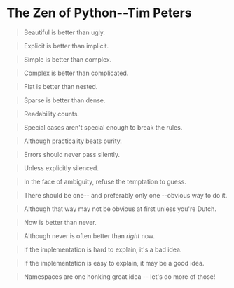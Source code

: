 # The Zen of Python--Tim Peters

> Beautiful is better than ugly.

> Explicit is better than implicit.

> Simple is better than complex.

> Complex is better than complicated.

> Flat is better than nested.

> Sparse is better than dense.

> Readability counts.

> Special cases aren't special enough to break the rules.

> Although practicality beats purity.

> Errors should never pass silently.

> Unless explicitly silenced.

> In the face of ambiguity, refuse the temptation to guess.

> There should be one-- and preferably only one --obvious way to do it.

> Although that way may not be obvious at first unless you're Dutch.

> Now is better than never.

> Although never is often better than *right* now.

> If the implementation is hard to explain, it's a bad idea.

> If the implementation is easy to explain, it may be a good idea.

> Namespaces are one honking great idea -- let's do more of those!